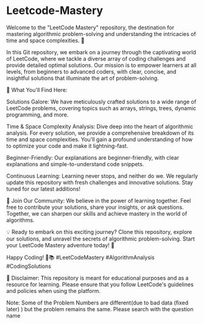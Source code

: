 # Leetcode-Mastery

Welcome to the "LeetCode Mastery" repository, the destination for mastering algorithmic problem-solving and understanding the intricacies of time and space complexities. 🚀

In this Git repository, we embark on a journey through the captivating world of LeetCode, where we tackle a diverse array of coding challenges and provide detailed optimal solutions. Our mission is to empower learners at all levels, from beginners to advanced coders, with clear, concise, and insightful solutions that illuminate the art of problem-solving.

🧐 What You'll Find Here:

Solutions Galore: We have meticulously crafted solutions to a wide range of LeetCode problems, covering topics such as arrays, strings, trees, dynamic programming, and more.

Time & Space Complexity Analysis: Dive deep into the heart of algorithmic analysis. For every solution, we provide a comprehensive breakdown of its time and space complexities. You'll gain a profound understanding of how to optimize your code and make it lightning-fast.

Beginner-Friendly: Our explanations are beginner-friendly, with clear explanations and simple-to-understand code snippets.

Continuous Learning: Learning never stops, and neither do we. We regularly update this repository with fresh challenges and innovative solutions. Stay tuned for our latest additions!

🙌 Join Our Community:
We believe in the power of learning together. Feel free to contribute your solutions, share your insights, or ask questions. Together, we can sharpen our skills and achieve mastery in the world of algorithms.

💡 Ready to embark on this exciting journey? Clone this repository, explore our solutions, and unravel the secrets of algorithmic problem-solving. Start your LeetCode Mastery adventure today! 💪

Happy Coding! 🚀📚 #LeetCodeMastery #AlgorithmAnalysis #CodingSolutions

📌 Disclaimer: This repository is meant for educational purposes and as a resource for learning. Please ensure that you follow LeetCode's guidelines and policies when using the platform.

Note: Some of the Problem Numbers are different(due to bad data (fixed later) ) but the problem remains the same. Please search with the question name 
